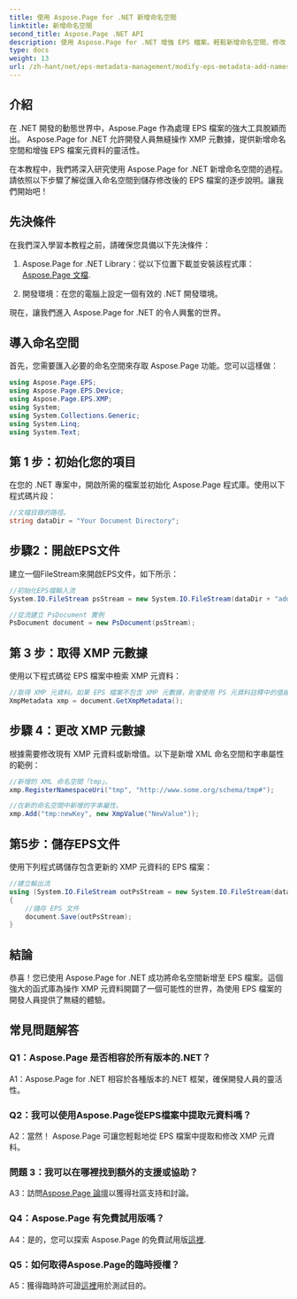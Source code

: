 ```yaml
---
title: 使用 Aspose.Page for .NET 新增命名空間
linktitle: 新增命名空間
second_title: Aspose.Page .NET API
description: 使用 Aspose.Page for .NET 增強 EPS 檔案。輕鬆新增命名空間、修改 XMP 元資料並加快您的 .NET 開發工作流程。
type: docs
weight: 13
url: /zh-hant/net/eps-metadata-management/modify-eps-metadata-add-namespace/
---
```

## 介紹

在 .NET 開發的動態世界中，Aspose.Page 作為處理 EPS 檔案的強大工具脫穎而出。 Aspose.Page for .NET 允許開發人員無縫操作 XMP 元數據，提供新增命名空間和增強 EPS 檔案元資料的靈活性。

在本教程中，我們將深入研究使用 Aspose.Page for .NET 新增命名空間的過程。請依照以下步驟了解從匯入命名空間到儲存修改後的 EPS 檔案的逐步說明。讓我們開始吧！

## 先決條件

在我們深入學習本教程之前，請確保您具備以下先決條件：

1.  Aspose.Page for .NET Library：從以下位置下載並安裝該程式庫：[Aspose.Page 文檔](https://reference.aspose.com/page/net/).

2. 開發環境：在您的電腦上設定一個有效的 .NET 開發環境。

現在，讓我們進入 Aspose.Page for .NET 的令人興奮的世界。

## 導入命名空間

首先，您需要匯入必要的命名空間來存取 Aspose.Page 功能。您可以這樣做：

```csharp
using Aspose.Page.EPS;
using Aspose.Page.EPS.Device;
using Aspose.Page.EPS.XMP;
using System;
using System.Collections.Generic;
using System.Linq;
using System.Text;
```

## 第 1 步：初始化您的項目

在您的 .NET 專案中，開啟所需的檔案並初始化 Aspose.Page 程式庫。使用以下程式碼片段：

```csharp
//文檔目錄的路徑。
string dataDir = "Your Document Directory";
```

## 步驟2：開啟EPS文件

建立一個FileStream來開啟EPS文件，如下所示：

```csharp
//初始化EPS檔輸入流
System.IO.FileStream psStream = new System.IO.FileStream(dataDir + "add_simple_props_input.eps", System.IO.FileMode.Open, System.IO.FileAccess.Read);

//從流建立 PsDocument 實例
PsDocument document = new PsDocument(psStream);
```

## 第 3 步：取得 XMP 元數據

使用以下程式碼從 EPS 檔案中檢索 XMP 元資料：

```csharp
//取得 XMP 元資料。如果 EPS 檔案不包含 XMP 元數據，則會使用 PS 元資料註釋中的值建立一個新檔案。
XmpMetadata xmp = document.GetXmpMetadata();
```

## 步驟 4：更改 XMP 元數據

根據需要修改現有 XMP 元資料或新增值。以下是新增 XML 命名空間和字串屬性的範例：

```csharp
//新增的 XML 命名空間「tmp」。
xmp.RegisterNamespaceUri("tmp", "http://www.some.org/schema/tmp#");

//在新的命名空間中新增的字串屬性。
xmp.Add("tmp:newKey", new XmpValue("NewValue"));
```

## 第5步：儲存EPS文件

使用下列程式碼儲存包含更新的 XMP 元資料的 EPS 檔案：

```csharp
//建立輸出流
using (System.IO.FileStream outPsStream = new System.IO.FileStream(dataDir + "add_namespace_output.eps", System.IO.FileMode.Create, System.IO.FileAccess.Write))
{
    //儲存 EPS 文件
    document.Save(outPsStream);
}
```

## 結論

恭喜！您已使用 Aspose.Page for .NET 成功將命名空間新增至 EPS 檔案。這個強大的函式庫為操作 XMP 元資料開闢了一個可能性的世界，為使用 EPS 檔案的開發人員提供了無縫的體驗。

## 常見問題解答

### Q1：Aspose.Page 是否相容於所有版本的.NET？

A1：Aspose.Page for .NET 相容於各種版本的.NET 框架，確保開發人員的靈活性。

### Q2：我可以使用Aspose.Page從EPS檔案中提取元資料嗎？

A2：當然！ Aspose.Page 可讓您輕鬆地從 EPS 檔案中提取和修改 XMP 元資料。

### 問題 3：我可以在哪裡找到額外的支援或協助？

 A3：訪問[Aspose.Page 論壇](https://forum.aspose.com/c/page/39)以獲得社區支持和討論。

### Q4：Aspose.Page 有免費試用版嗎？

 A4：是的，您可以探索 Aspose.Page 的免費試用版[這裡](https://releases.aspose.com/).

### Q5：如何取得Aspose.Page的臨時授權？

 A5：獲得臨時許可證[這裡](https://purchase.aspose.com/temporary-license/)用於測試目的。